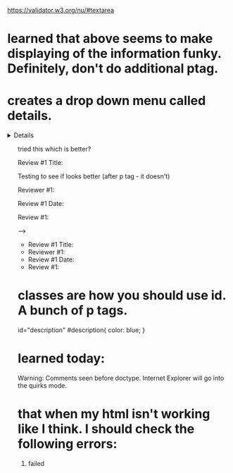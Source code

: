 
https://validator.w3.org/nu/#textarea


# learned that above seems to make displaying of the information funky. Definitely, don't do additional ptag.
# creates a drop down menu called details.
<details>
   <p>Review #1 Title: </p>
  # this one:
   <p>Testing to see if looks better (after p tag - it doesn't)</p>
   <p>Reviewer #1: </p>
   <p>Review #1 Date: </p>
   <p> Review #1: </p>
</details>


<ul style="list-style: none; ul>"

# tried this which is better?

<div>
   <p>Review #1 Title: </p>
   <p>Testing to see if looks better (after p tag - it doesn't)</p>
   <p>Reviewer #1: </p>
   <p>Review #1 Date: </p>
   <p> Review #1: </p>
</div>


-->
    <ul>
      <li>Review #1 Title:</li>
      <li>Reviewer #1:</li>
      <li>Review #1 Date:</li>
      <li>Review #1: </li>
    </ul>

# classes are how you should use id. A bunch of p tags.
id="description"
    #description{
      color: blue;
    }



# learned today:
Warning: Comments seen before doctype. Internet Explorer will go into the quirks mode.

# that when my html isn't working like I think. I should check the following errors:
1. failed
